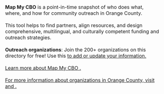 <span style="font-size:16px;">
<strong>Map My CBO</strong> is a point-in-time snapshot of who does what, where, and how for community outreach in Orange County.<br>
<br>This tool helps to find partners, align resources, and design comprehensive, multilingual, and culturally competent funding and outreach strategies.<br>
<br><strong>Outreach organizations</strong>: Join the 200+ organizations on this directory for free!
Use this <a href="https://docs.google.com/forms/d/e/1FAIpQLSfaBu1fbvZmskzq20rWTNVEoSqhm987XPRTtRJP7f4IrfXZXw/viewform" easy 3-minute survey</a> to add or update your information.<br>
<br>Learn more about Map My CBO <a href="https://charitableventuresoc.org/strengthening-community-outreach-together-orange-county/" here</a>.<br>
<br>For more information about organizations in Orange County, visit <a href="https://www.ocnonprofitcentral.org/" OC Nonprofit Central</a> and <a href="https://ocphilanthropycentral.org/" OC Philanthropy Central</a>.
</span>
<br>
<br>